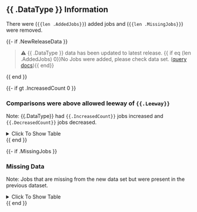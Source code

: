 ## {{ .DataType }} Information

There were (`{{len .AddedJobs}}`) added jobs and (`{{len .MissingJobs}}`) were removed.

{{- if .NewReleaseData }}

> :warning: {{ .DataType }} data has been updated to latest release. {{ if eq (len .AddedJobs) 0}}No Jobs were added, please check data set. ([query docs](https://docs.ci.openshift.org/docs/release-oversight/disruption-testing/data-architecture/#query)){{ end}}

{{ end }}

{{- if gt .IncreasedCount 0 }}

### Comparisons were above allowed leeway of `{{.Leeway}}`

Note: {{.DataType}} had `{{.IncreasedCount}}` jobs increased and `{{.DecreasedCount}}` jobs decreased.

<details>
  <summary>Click To Show Table</summary>

{{formatTableOutput .Jobs true}}

</details>
{{ end }}

{{- if .MissingJobs }}

### Missing Data

Note: Jobs that are missing from the new data set but were present in the previous dataset.

<details>
  <summary>Click To Show Table</summary>

{{formatTableOutput .MissingJobs false}}

</details>
{{ end }}
